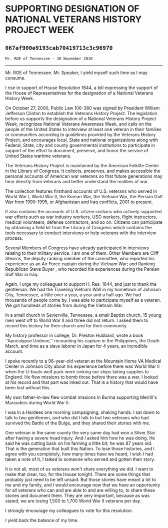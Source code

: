 # SUPPORTING DESIGNATION OF NATIONAL VETERANS HISTORY PROJECT WEEK
## `067af900e9193cab70419713c3c96970`
`Mr. ROE of Tennessee — 30 November 2010`

---


Mr. ROE of Tennessee. Mr. Speaker, I yield myself such time as I may 
consume.

I rise in support of House Resolution 1644, a bill expressing the 
support of the House of Representatives for the designation of a 
National Veterans History Week.

On October 27, 2000, Public Law 106-380 was signed by President 
William Jefferson Clinton to establish the Veterans History Project. 
The legislation before us supports the designation of a National 
Veterans History Project Week, recognizes National Veterans Awareness 
Week, and calls on the people of the United States to interview at 
least one veteran in their families or communities according to 
guidelines provided by the Veterans History Project, and encourages 
local, State and national organizations along with Federal, State, city 
and county governmental institutions to participate in support of the 
effort to document, preserve, and honor the service of United States 
wartime veterans.

The Veterans History Project is maintained by the American Folklife 
Center in the Library of Congress. It collects, preserves, and makes 
accessible the personal accounts of American war veterans so that 
future generations may hear directly from veterans and better 
understand the realities of war.

The collection features firsthand accounts of U.S. veterans who 
served in World War I, World War II, the Korean War, the Vietnam War, 
the Persian Gulf War from 1990-1995, or Afghanistan and Iraq conflicts, 
2001 to present.

It also contains the accounts of U.S. citizen civilians who actively 
supported war efforts such as war industry workers, USO workers, flight 
instructors, medical volunteers, defense contractors, and so on. 
Citizens can participate by obtaining a field kit from the Library of 
Congress which contains the tools necessary to conduct interviews or 
help veterans with the interview process.

Several Members of Congress have already participated in interviews 
relating to their military service. I am one of them. Other Members are 
Cliff Stearns, the deputy ranking member of the committee, who reported 
his experience as an Air Force captain during the Vietnam War; and 
Ranking Republican Steve Buyer , who recorded his experiences during 
the Persian Gulf War in Iraq.

Again, I urge my colleagues to support H. Res. 1644, and just to 
thank the gentleman. We had the Traveling Vietnam Wall in my hometown 
of Johnson City, Tennessee, a little over a year, a year and a half 
ago. We had thousands of people come by. I was able to participate 
myself as a veteran. We got hundreds of stories from during the Vietnam 
War.

In a small church in Sevierville, Tennessee, a small Baptist church, 
15 young men went off to World War II and three did not return. I asked 
them to record this history for their church and for their community.

My history professor in college, Dr. Preston Hubbard, wrote a book 
''Apocalypse Undone,'' recounting his capture in the Philippines, the 
Death March, and time as a slave laborer in Japan for 4 years, an 
incredible account.

I spoke recently to a 96-year-old veteran at the Mountain Home VA 
Medical Center in Johnson City about his experience before there was 
World War II when the U-boats wolf pack were sinking our ships taking 
supplies to England. He flew missions to bomb those before there was a 
war. I looked at his record and that part was inked out. That is a 
history that would have been lost without this.

My own father-in-law flew combat missions in Burma supporting 
Merrill's Marauders during World War II.

I was in a Hardees one morning campaigning, shaking hands. I sat down 
to talk to two gentlemen, and who did I talk to but two veterans who 
had survived the Battle of the Bulge, and they shared their stories 
with me.

One veteran in the same county the very same day had won a Silver 
Star after having a severe head injury. And I asked him how he was 
doing. He said he was cutting back on his farming a little bit; he was 
87 years old. That is the generation that built this Nation. To lose 
those histories, and I agree with you completely, how many times have 
we heard, I wish I had taken a note of it, I talked to someone who 
served and gotten their story.

It is not all, most of us veterans won't share everything we did. I 
want to make that clear, too, for the House tonight. There are some 
things that probably just need to be left unsaid. But those stories 
have meant a lot to me and my family, and I would encourage now that we 
have an opportunity for all veterans who can and are able to and are 
willing to, to share these stories and document them. They are very 
important, because as was stated, we are losing 1,500 to 1,700 World 
War II veterans per day.

I strongly encourage my colleagues to vote for this resolution.

I yield back the balance of my time.